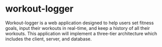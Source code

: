 # workout-logger

Workout-logger is a web application designed to help users set fitness goals, input their workouts in real-time, and keep a history of all their workouts. This application will implement a three-tier architecture which includes the client, server, and database.
